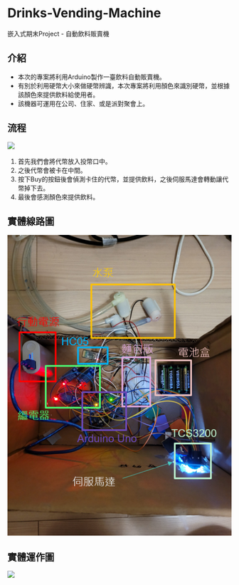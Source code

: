 # Drinks-Vending-Machine
嵌入式期末Project - 自動飲料販賣機

## 介紹

* 本次的專案將利用Arduino製作一臺飲料自動販賣機。
* 有別於利用硬幣大小來做硬幣辨識，本次專案將利用顏色來識別硬幣，並根據該顏色來提供飲料給使用者。
* 該機器可運用在公司、住家、或是派對聚會上。

## 流程
![](https://github.com/michael54856/Drinks-Vending-Machine/blob/main/Image/workFlow.jpg)
1. 首先我們會將代幣放入投幣口中。
2. 之後代幣會被卡在中間。
3. 按下Buy的按鈕後會偵測卡住的代幣，並提供飲料，之後伺服馬達會轉動讓代幣掉下去。
4. 最後會感測顏色來提供飲料。


## 實體線路圖

![](https://github.com/michael54856/Drinks-Vending-Machine/blob/main/Image/WireImage.png)

## 實體運作圖
![](https://github.com/michael54856/Drinks-Vending-Machine/blob/main/Image/Operation.png)



